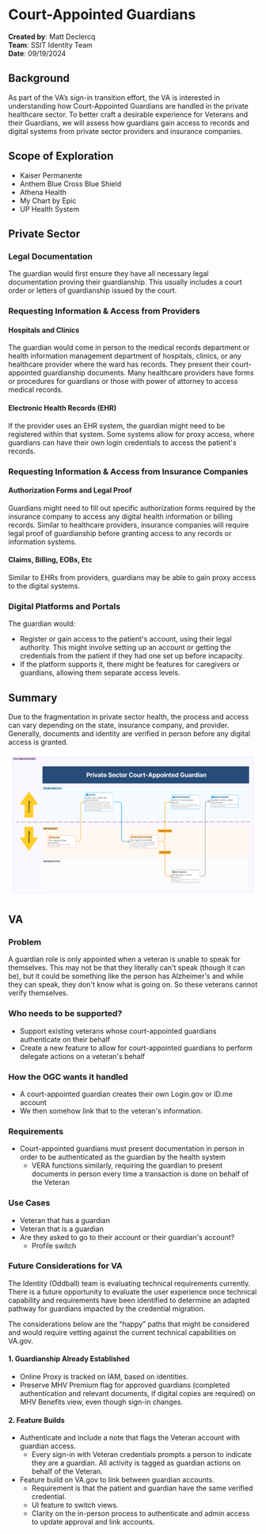 # Court-Appointed Guardians  
**Created by**: Matt Declercq  
**Team**: SSIT Identity Team  
**Date**: 09/19/2024

## Background  
As part of the VA’s sign-in transition effort, the VA is interested in understanding how Court-Appointed Guardians are handled in the private healthcare sector. To better craft a desirable experience for Veterans and their Guardians, we will assess how guardians gain access to records and digital systems from private sector providers and insurance companies.

## Scope of Exploration  
- Kaiser Permanente  
- Anthem Blue Cross Blue Shield  
- Athena Health  
- My Chart by Epic  
- UP Health System  

## Private Sector  

### Legal Documentation  
The guardian would first ensure they have all necessary legal documentation proving their guardianship. This usually includes a court order or letters of guardianship issued by the court.

### Requesting Information & Access from Providers  

#### Hospitals and Clinics  
The guardian would come in person to the medical records department or health information management department of hospitals, clinics, or any healthcare provider where the ward has records. They present their court-appointed guardianship documents. Many healthcare providers have forms or procedures for guardians or those with power of attorney to access medical records.

#### Electronic Health Records (EHR)  
If the provider uses an EHR system, the guardian might need to be registered within that system. Some systems allow for proxy access, where guardians can have their own login credentials to access the patient's records.

### Requesting Information & Access from Insurance Companies  

#### Authorization Forms and Legal Proof  
Guardians might need to fill out specific authorization forms required by the insurance company to access any digital health information or billing records. Similar to healthcare providers, insurance companies will require legal proof of guardianship before granting access to any records or information systems.

#### Claims, Billing, EOBs, Etc  
Similar to EHRs from providers, guardians may be able to gain proxy access to the digital systems.

### Digital Platforms and Portals  
The guardian would:
- Register or gain access to the patient's account, using their legal authority. This might involve setting up an account or getting the credentials from the patient if they had one set up before incapacity.
- If the platform supports it, there might be features for caregivers or guardians, allowing them separate access levels.

## Summary  
Due to the fragmentation in private sector health, the process and access can vary depending on the state, insurance company, and provider. Generally, documents and identity are verified in person before any digital access is granted.

![High-Level User Journey | Private Sector Court-Appointed Guardian](https://github.com/department-of-veterans-affairs/va.gov-team/blob/master/products/identity/login/sign-in-transition/Product/Edge%20Cases/Guardians/High%20Level%20User%20Journey%20-%20Private%20Sector%20Court-Appointed%20Guardian.png)


## VA

### Problem
A guardian role is only appointed when a veteran is unable to speak for themselves. This may not be that they literally can't speak (though it can be), but it could be something like the person has Alzheimer's and while they can speak, they don't know what is going on. So these veterans cannot verify themselves.

### Who needs to be supported?
- Support existing veterans whose court-appointed guardians authenticate on their behalf
- Create a new feature to allow for court-appointed guardians to perform delegate actions on a veteran's behalf

### How the OGC wants it handled
- A court-appointed guardian creates their own Login.gov or ID.me account
- We then somehow link that to the veteran's information.

### Requirements
- Court-appointed guardians must present documentation in person in order to be authenticated as the guardian by the health system
  - VERA functions similarly, requiring the guardian to present documents in person every time a transaction is done on behalf of the Veteran

### Use Cases
- Veteran that has a guardian
- Veteran that is a guardian
- Are they asked to go to their account or their guardian's account?
  - Profile switch

### Future Considerations for VA
The Identity (Oddball) team is evaluating technical requirements currently. There is a future opportunity to evaluate the user experience once technical capability and requirements have been identified to determine an adapted pathway for guardians impacted by the credential migration.

The considerations below are the “happy” paths that might be considered and would require vetting against the current technical capabilities on VA.gov.

#### 1. Guardianship Already Established
  - Online Proxy is tracked on IAM, based on identities.
  - Preserve MHV Premium flag for approved guardians (completed authentication and relevant documents, if digital copies are required) on MHV Benefits view, even though sign-in changes.

#### 2. Feature Builds
  - Authenticate and include a note that flags the Veteran account with guardian access.
    - Every sign-in with Veteran credentials prompts a person to indicate they are a guardian. All activity is tagged as guardian actions on behalf of the Veteran.
  - Feature build on VA.gov to link between guardian accounts.
    - Requirement is that the patient and guardian have the same verified credential.
    - UI feature to switch views.
    - Clarity on the in-person process to authenticate and admin access to update approval and link accounts.

